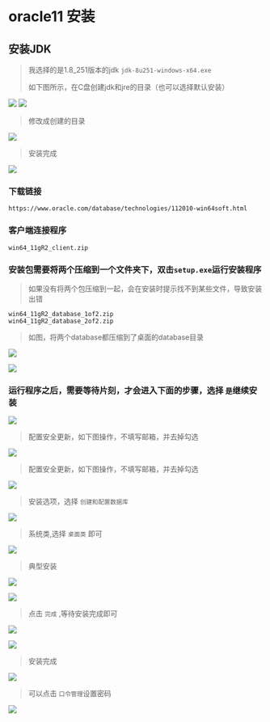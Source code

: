 # oracle11 安装


## 安装JDK
> 我选择的是1.8_251版本的jdk `jdk-8u251-windows-x64.exe`
> 
> 如下图所示，在C盘创建jdk和jre的目录（也可以选择默认安装）

![](images\java1.8_251_01.png)
![](images\java1.8_251_02.png)

> 修改成创建的目录

![](images\java1.8_251_03.png)
> 安装完成

![](images\java1.8_251_04.png)

### 下载链接
```angular2html
https://www.oracle.com/database/technologies/112010-win64soft.html
```
### 客户端连接程序
```angular2html
win64_11gR2_client.zip
```
### 安装包需要将两个压缩到一个文件夹下，双击`setup.exe`运行安装程序

> 如果没有将两个包压缩到一起，会在安装时提示找不到某些文件，导致安装出错

```angular2html
win64_11gR2_database_1of2.zip
win64_11gR2_database_2of2.zip
```
> 如图，将两个database都压缩到了桌面的database目录

![](images\oracle11_01.png)

![](images\oracle11_02.png)
### 运行程序之后，需要等待片刻，才会进入下面的步骤，选择 `是`继续安装
![](images\oracle11_03.png)


> 配置安全更新，如下图操作，不填写邮箱，并去掉勾选

![](images\oracle11_04.png)
> 配置安全更新，如下图操作，不填写邮箱，并去掉勾选

![](images\oracle11_05.png)
> 安装选项，选择 `创建和配置数据库`

![](images\oracle11_06.png)
> 系统类,选择 `桌面类` 即可

![](images\oracle11_07.png)
> 典型安装

![](images\oracle11_08.png)

![](images\oracle11_09.png)

> 点击 `完成` ,等待安装完成即可

![](images\oracle11_10.png)

![](images\oracle11_11.png)
> 安装完成

![](images\oracle11_12.png)
> 可以点击 `口令管理`设置密码

![](images\oracle11_13.png)


